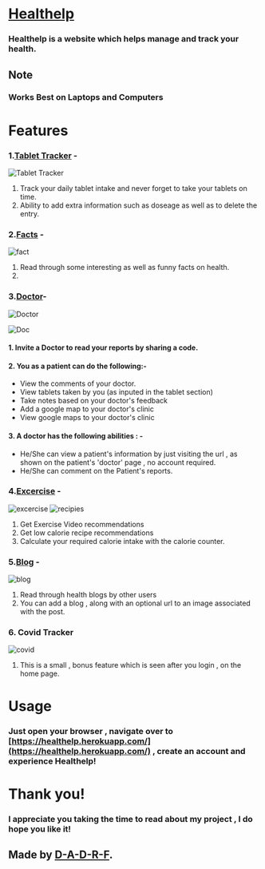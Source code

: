# [Healthelp](https://healthelp.herokuapp.com)
### Healthelp is a website which helps manage and track your health.




## Note
### Works Best on Laptops and Computers

# Features
### 1.[Tablet Tracker](https://healthelp.herokuapp.com/tablets) -  
![Tablet Tracker](https://user-images.githubusercontent.com/69009528/133153709-6535b3e0-7a25-41fd-90d2-dc33631dbb77.PNG)

1. Track your daily tablet intake and never forget to take your tablets on time.  
2. Ability to add extra information such as doseage as well as to delete the entry.

### 2.[Facts](https://healthelp.herokuapp.com/facts) -  
![fact](https://user-images.githubusercontent.com/69009528/133153884-d2031fe3-7b6c-4359-b0cc-ace1f7e24981.PNG)  

1. Read through some interesting as well as funny facts on health.  
2. 
### 3.[Doctor](https://healthelp.herokuapp.com/doctor)-  
![Doctor](https://user-images.githubusercontent.com/69009528/133153947-98952e40-c11a-458b-9e16-f9bac1e49eaf.png)  

![Doc](https://user-images.githubusercontent.com/69009528/133154437-3d1388c3-0b8f-4934-af3b-5029c150746c.png)



#### 1. Invite a Doctor to read your reports by sharing a code.
#### 2. You as a patient can do the following:-  
* View the comments of your doctor.
* View tablets taken by you (as inputed in the tablet section)
* Take notes based on your doctor's feedback
* Add a google map to your doctor's clinic
* View google maps to your doctor's clinic
#### 3. A doctor has the following abilities : -
* He/She can view a patient's information by just visiting the url , as shown on the patient's 'doctor' page , no account required.
* He/She can comment on the Patient's reports.

### 4.[Excercise](https://healthelp.herokuapp.com/excercise) - 
![excercise](https://user-images.githubusercontent.com/69009528/133154099-750cedaf-e300-4c22-9130-8628279c1cfb.PNG)
![recipies](https://user-images.githubusercontent.com/69009528/133154149-1538d00b-1ee6-4e30-b563-a4074732852b.PNG)

1. Get Exercise Video recommendations
2. Get low calorie recipe recommendations
3. Calculate your required calorie intake with the calorie counter.  

### 5.[Blog](https://healthelp.herokuapp.com/blog) -  
![blog](https://user-images.githubusercontent.com/69009528/133154804-8ddcf4b0-6452-426e-98c6-a3f091bffacc.PNG)


1. Read through health blogs by other users
2. You can add a blog , along with an optional url to an image associated with the post.

### 6. Covid Tracker  
![covid](https://user-images.githubusercontent.com/69009528/133154935-f47eecee-90a7-49bb-821d-0bbe33bc0b54.PNG)
1. This is a small , bonus feature which is seen after you login , on the home page.

# Usage

### Just open your browser , navigate over to [https://healthelp.herokuapp.com/](https://healthelp.herokuapp.com/) , create an account and experience Healthelp!  

# Thank you!

### I appreciate you taking the time to read about my project , I do hope you like it!  
  
## Made by [D-A-D-R-F](https://github.com/D-A-D-R-F).




